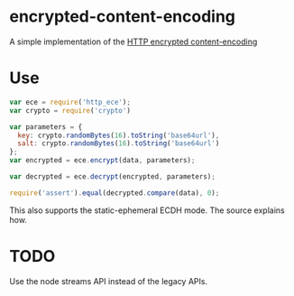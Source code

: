 # encrypted-content-encoding

A simple implementation of the [HTTP encrypted
content-encoding](https://tools.ietf.org/html/rfc8188)

# Use

```js
var ece = require('http_ece');
var crypto = require('crypto')

var parameters = {
  key: crypto.randomBytes(16).toString('base64url'),
  salt: crypto.randomBytes(16).toString('base64url')
};
var encrypted = ece.encrypt(data, parameters);

var decrypted = ece.decrypt(encrypted, parameters);

require('assert').equal(decrypted.compare(data), 0);
```

This also supports the static-ephemeral ECDH mode.  The source explains how.

# TODO

Use the node streams API instead of the legacy APIs.
